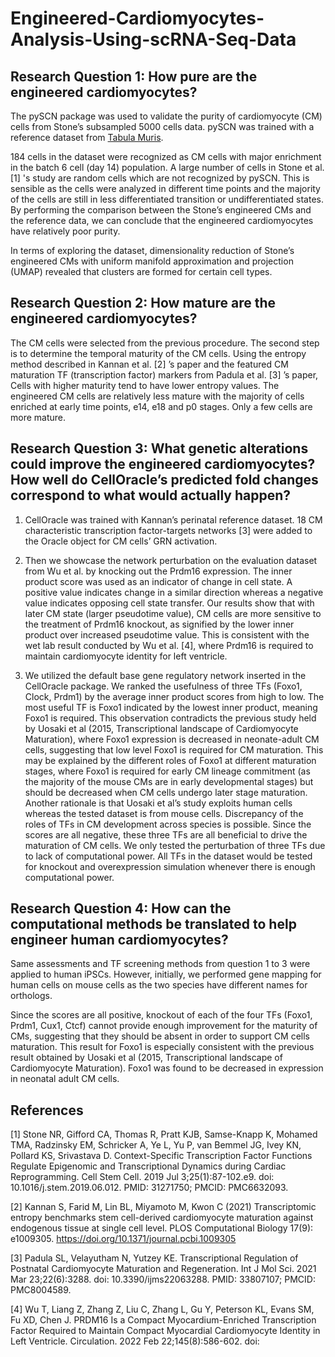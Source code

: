 # Engineered-Cardiomyocytes-Analysis-Using-scRNA-Seq-Data

## Research Question 1: How pure are the engineered cardiomyocytes? ##
The pySCN package was used to validate the purity of cardiomyocyte (CM) cells from Stone’s subsampled 5000 cells data. pySCN was trained with a reference dataset from [Tabula Muris](https://www.czbiohub.org/tabula-muris/). 

184 cells in the dataset were recognized as CM cells with major enrichment in the batch 6 cell (day 14) population. A large number of cells in Stone et al. \[1\] 's study are random cells which are not recognized by pySCN. This is sensible as the cells were analyzed in different time points and the majority of the cells are still in less differentiated transition or undifferentiated states. By performing the comparison between the Stone’s engineered CMs and the reference data, we can conclude that the engineered cardiomyocytes have relatively poor purity. 

In terms of exploring the dataset, dimensionality reduction of Stone’s engineered CMs with uniform manifold approximation and projection (UMAP) revealed that clusters are formed for certain cell types. 


## Research Question 2: How mature are the engineered cardiomyocytes? ##
The CM cells were selected from the previous procedure. The second step is to determine the temporal maturity of the CM cells. Using the entropy method described in Kannan et al. [2] ’s paper and the featured CM maturation TF (transcription factor) markers from Padula et al. [3] ’s paper, 
Cells with higher maturity tend to have lower entropy values. The engineered CM cells are relatively less mature with the majority of cells enriched at early time points, e14, e18 and p0 stages. Only a few cells are more mature.


## Research Question 3: What genetic alterations could improve the engineered cardiomyocytes? How well do CellOracle’s predicted fold changes correspond to what would actually happen? ##
1) CellOracle was trained with Kannan’s perinatal reference dataset. 18 CM characteristic transcription factor-targets networks [3] were added to the Oracle object for CM cells’ GRN activation.

2) Then we showcase the network perturbation on the evaluation dataset from Wu et al. by knocking out the Prdm16 expression. The inner product score was used as an indicator of change in cell state. A positive value indicates change in a similar direction whereas a negative value indicates opposing cell state transfer. Our results show that with later CM state (larger pseudotime value), CM cells are more sensitive to the treatment of Prdm16 knockout, as signified by the lower inner product over increased pseudotime value. This is consistent with the wet lab result conducted by Wu et al. [4], where Prdm16 is required to maintain cardiomyocyte identity for left ventricle. 

3) We utilized the default base gene regulatory network inserted in the CellOracle package. We ranked the usefulness of three TFs (Foxo1, Clock, Prdm1) by the average inner product scores from high to low. The most useful TF is Foxo1 indicated by the lowest inner product, meaning Foxo1 is required. This observation contradicts the previous study held by Uosaki et al (2015, Transcriptional landscape of Cardiomyocyte Maturation), where Foxo1 expression is decreased in neonate-adult CM cells, suggesting that low level Foxo1 is required for CM maturation. This may be explained by the different roles of Foxo1 at different maturation stages, where Foxo1 is required for early CM lineage commitment (as the majority of the mouse CMs are in early developmental stages) but should be decreased when CM cells undergo later stage maturation. Another rationale is that Uosaki et al’s study exploits human cells whereas the tested dataset is from mouse cells. Discrepancy of the roles of TFs in CM development across species is possible. Since the scores are all negative, these three TFs are all beneficial to drive the maturation of CM cells. We only tested the perturbation of three TFs due to lack of computational power. All TFs in the dataset would be tested for knockout and overexpression simulation whenever there is enough computational power.


## Research Question 4: How can the computational methods be translated to help engineer human cardiomyocytes? ##
Same assessments and TF screening methods from question 1 to 3 were applied to human iPSCs. However, initially, we performed gene mapping for human cells on mouse cells as the two species have different names for orthologs.

Since the scores are all positive, knockout of each of the four TFs (Foxo1, Prdm1, Cux1, Ctcf) cannot provide enough improvement for the maturity of CMs, suggesting that they should be absent in order to support CM cells maturation. This result for Foxo1 is especially consistent with the previous result obtained by Uosaki et al (2015, Transcriptional landscape of Cardiomyocyte Maturation). Foxo1 was found to be decreased in expression in neonatal adult CM cells.

## References
\[1\] Stone NR, Gifford CA, Thomas R, Pratt KJB, Samse-Knapp K, Mohamed TMA, Radzinsky EM, Schricker A, Ye L, Yu P, van Bemmel JG, Ivey KN, Pollard KS, Srivastava D. Context-Specific Transcription Factor Functions Regulate Epigenomic and Transcriptional Dynamics during Cardiac Reprogramming. Cell Stem Cell. 2019 Jul 3;25(1):87-102.e9. doi: 10.1016/j.stem.2019.06.012. PMID: 31271750; PMCID: PMC6632093.

\[2\] Kannan S, Farid M, Lin BL, Miyamoto M, Kwon C (2021) Transcriptomic entropy benchmarks stem cell-derived cardiomyocyte maturation against endogenous tissue at single cell level. PLOS Computational Biology 17(9): e1009305. https://doi.org/10.1371/journal.pcbi.1009305

\[3\] Padula SL, Velayutham N, Yutzey KE. Transcriptional Regulation of Postnatal Cardiomyocyte Maturation and Regeneration. Int J Mol Sci. 2021 Mar 23;22(6):3288. doi: 10.3390/ijms22063288. PMID: 33807107; PMCID: PMC8004589.

\[4\] Wu T, Liang Z, Zhang Z, Liu C, Zhang L, Gu Y, Peterson KL, Evans SM, Fu XD, Chen J. PRDM16 Is a Compact Myocardium-Enriched Transcription Factor Required to Maintain Compact Myocardial Cardiomyocyte Identity in Left Ventricle. Circulation. 2022 Feb 22;145(8):586-602. doi:
